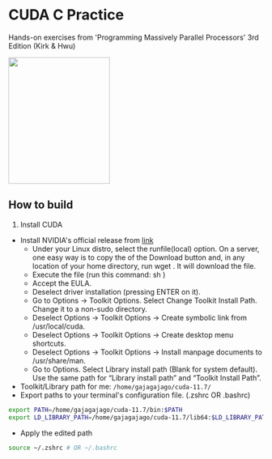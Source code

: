 # CUDA C Practice

Hands-on exercises from 'Programming Massively Parallel Processors' 3rd Edition (Kirk & Hwu)

<image src="./etc/cover.jpg" width=200px height=250px></image>

## How to build
1. Install CUDA
* Install NVIDIA's official release from [link](https://developer.nvidia.com/cuda-downloads?target_os=Linux&target_arch=x86_64&Distribution=Ubuntu&target_version=18.04&target_type=runfile_local)
  * Under your Linux distro, select the runfile(local) option. On a server, one easy way is to copy the <LINK> of the Download button and, in any location of your home directory, run wget <LINK>. It will download the <INSTALLER>file.
  * Execute the <INSTALLER> file (run this command:  sh <INSTALLER>)
  * Accept the EULA.
  * Deselect driver installation (pressing ENTER on it).
  * Go to Options -> Toolkit Options. Select Change Toolkit Install Path. Change it to a non-sudo directory.
  * Deselect Options -> Toolkit Options -> Create symbolic link from /usr/local/cuda.
  * Deselect Options -> Toolkit Options -> Create desktop menu shortcuts.
  * Deselect Options -> Toolkit Options -> Install manpage documents to /usr/share/man.
  * Go to Options. Select Library install path (Blank for system default). Use the same path for “Library install path” and “Toolkit Install Path”. 
* Toolkit/Library path for me: `/home/gajagajago/cuda-11.7/`
* Export paths to your terminal's configuration file. (.zshrc OR .bashrc)
``` zsh
export PATH=/home/gajagajago/cuda-11.7/bin:$PATH
export LD_LIBRARY_PATH=/home/gajagajago/cuda-11.7/lib64:$LD_LIBRARY_PATH
``` 
* Apply the edited path
``` zsh
source ~/.zshrc # OR ~/.bashrc
```